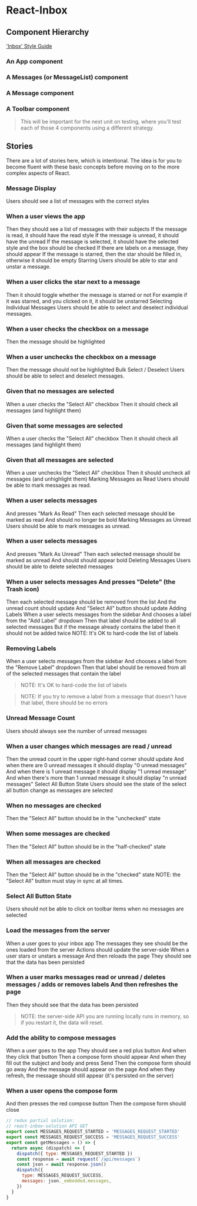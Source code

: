 # React-Inbox

## Component Hierarchy
['Inbox' Style Guide](https://galvanize-inbox-styleguide.herokuapp.com/)

### An App component
### A Messages (or MessageList) component
### A Message component
### A Toolbar component
> This will be important for the next unit on testing, where you'll test each of those 4 components using a different strategy.

## Stories
There are a lot of stories here, which is intentional. The idea is for you to become fluent with these basic concepts before moving on to the more complex aspects of React.

### Message Display
Users should see a list of messages with the correct styles

### When a user views the app
Then they should see a list of messages with their subjects
If the message is read, it should have the read style
If the message is unread, it should have the unread
If the message is selected, it should have the selected style and the box should be checked
If there are labels on a message, they should appear
If the message is starred, then the star should be filled in, otherwise it should be empty
Starring
Users should be able to star and unstar a message.

### When a user clicks the star next to a message
Then it should toggle whether the message is starred or not
For example if it was starred, and you clicked on it, it should be unstarred
Selecting Individual Messages
Users should be able to select and deselect individual messages.

### When a user checks the checkbox on a message
Then the message should be highlighted

### When a user unchecks the checkbox on a message
Then the message should _not_ be highlighted
Bulk Select / Deselect
Users should be able to select and deselect messages.

### Given that no messages are selected
When a user checks the "Select All" checkbox
Then it should check all messages (and highlight them)

### Given that some messages are selected
When a user checks the "Select All" checkbox
Then it should check all messages (and highlight them)

### Given that all messages are selected
When a user unchecks the "Select All" checkbox
Then it should uncheck all messages (and unhighlight them)
Marking Messages as Read
Users should be able to mark messages as read.

### When a user selects messages
And presses "Mark As Read"
Then each selected message should be marked as read
And should no longer be bold
Marking Messages as Unread
Users should be able to mark messages as unread.

### When a user selects messages
And presses "Mark As Unread"
Then each selected message should be marked as unread
And should should appear bold
Deleting Messages
Users should be able to delete selected messages

### When a user selects messages And presses "Delete" (the Trash icon)
Then each selected message should be removed from the list
And the unread count should update
And "Select All" button should update
Adding Labels
When a user selects messages from the sidebar
And chooses a label from the "Add Label" dropdown
Then that label should be added to all selected messages
But if the message already contains the label then it should not be added twice
NOTE: It's OK to hard-code the list of labels

### Removing Labels
When a user selects messages from the sidebar
And chooses a label from the "Remove Label" dropdown
Then that label should be removed from all of the selected messages that contain the label
> NOTE: It's OK to hard-code the list of labels

> NOTE: If you try to remove a label from a message that doesn't have that label, there should be no errors

### Unread Message Count
Users should always see the number of unread messages

### When a user changes which messages are read / unread
Then the unread count in the upper right-hand corner should update
And when there are 0 unread messages it should display "0 unread messages"
And when there is 1 unread message it should display "1 unread message"
And when there's more than 1 unread message it should display "_n_ unread messages"
Select All Button State
Users should see the state of the select all button change as messages are selected

### When no messages are checked
Then the "Select All" button should be in the "unchecked" state

### When some messages are checked
Then the "Select All" button should be in the "half-checked" state

### When all messages are checked
Then the "Select All" button should be in the "checked" state
NOTE: the "Select All" button must stay in sync at all times.

### Select All Button State
Users should not be able to click on toolbar items when no messages are selected

### Load the messages from the server
When a user goes to your inbox app
The messages they see should be the ones loaded from the server
Actions should update the server-side
When a user stars or unstars a message
And then reloads the page
They should see that the data has been persisted

### When a user marks messages read or unread / deletes messages / adds or removes labels And then refreshes the page
Then they should see that the data has been persisted

> NOTE: the server-side API you are running locally runs in memory, so if you restart it, the data will reset.

### Add the ability to compose messages
When a user goes to the app
They should see a red plus button
And when they click that button
Then a compose form should appear
And when they fill out the subject and body and press Send
Then the compose form should go away
And the message should appear on the page
And when they refresh, the message should still appear (it's persisted on the server)

### When a user opens the compose form
And then presses the red compose button
Then the compose form should close

```js
// redux partial solution:
// react-inbox-solution API GET
export const MESSAGES_REQUEST_STARTED = 'MESSAGES_REQUEST_STARTED'
export const MESSAGES_REQUEST_SUCCESS = 'MESSAGES_REQUEST_SUCCESS'
export const getMessages = () => {
  return async (dispatch) => {
    dispatch({ type: MESSAGES_REQUEST_STARTED })
    const response = await request(`/api/messages`)
    const json = await response.json()
    dispatch({
      type: MESSAGES_REQUEST_SUCCESS,
      messages: json._embedded.messages,
    })
  }
}
```